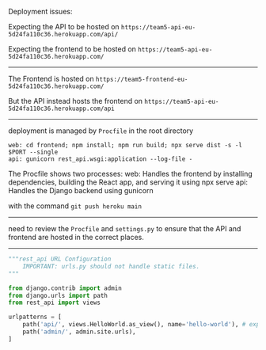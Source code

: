 Deployment issues: 

Expecting the API to be hosted on `https://team5-api-eu-5d24fa110c36.herokuapp.com/api/`

Expecting the frontend to be hosted on `https://team5-api-eu-5d24fa110c36.herokuapp.com/`


--- 

The Frontend is hosted on `https://team5-frontend-eu-5d24fa110c36.herokuapp.com/`

But the API instead hosts the frontend on `https://team5-api-eu-5d24fa110c36.herokuapp.com/api`


---

deployment is managed by `Procfile` in the root directory

```
web: cd frontend; npm install; npm run build; npx serve dist -s -l $PORT --single
api: gunicorn rest_api.wsgi:application --log-file -
```


The Procfile shows two processes:
web: Handles the frontend by installing dependencies, building the React app, and serving it using npx serve
api: Handles the Django backend using gunicorn


with the command `git push heroku main`

---

need to review the `Procfile` and `settings.py` to ensure that the API and frontend are hosted in the correct places.


---
```python
"""rest_api URL Configuration
    IMPORTANT: urls.py should not handle static files.
"""

from django.contrib import admin
from django.urls import path
from rest_api import views

urlpatterns = [
    path('api/', views.HelloWorld.as_view(), name='hello-world'), # expecting this to be hosted on https://team5-api-eu-5d24fa110c36.herokuapp.com/api/ ISSUE:currently this URL hosts the frontend
    path('admin/', admin.site.urls),
]
```





